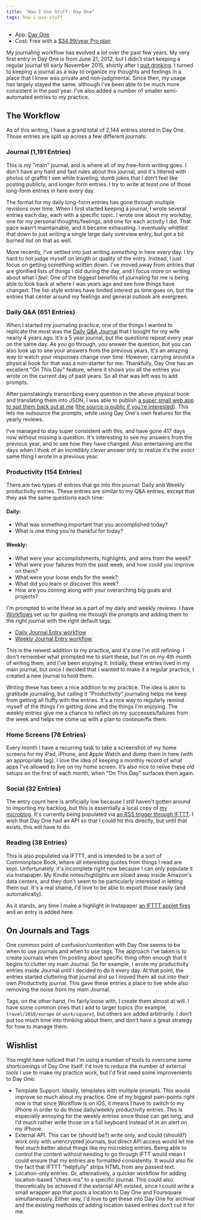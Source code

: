 ```yaml
---
title: "How I Use Stuff: Day One"
tags: how-i-use-stuff
---
```


* App: [Day One](http://dayoneapp.com/)
* Cost:  Free with a [$34.99/year Pro plan](http://help.dayoneapp.com/day-one-2-0/day-one-pricing-features-guide)

My journaling workflow has evolved a _lot_ over the past few years. My very
first entry in Day One is from June 21, 2012, but I didn't start keeping a
regular journal till early November 2015, shortly after I [quit
drinking][quitting]. I turned to keeping a journal as a way to organize my
thoughts and feelings in a place that I knew was private and non-judgmental.
Since then, my usage has largely stayed the same, although I've been able to
be much more consistent in the past year. I've also added a number of smaller
semi-automated entries to my practice.

[quitting]: /blog/quitting

## The Workflow
As of this writing, I have a grand total of 2,144 entries stored in Day One.
Those entries are split up across a few different journals:

### Journal (1,191 Entries)
This is my "main" journal, and is where all of my free-form writing goes. I
don't have any hard and fast rules about this journal, and it's littered with
photos of graffiti I see while traveling, dumb jokes that I don't feel like
posting publicly, and longer form entries. I try to write at _least_ one of
those long-form entries in here every day.

The format for my daily long-form entries has gone through multiple revisions
over time. When I first started keeping a journal, I wrote several entries
each day, each with a specific topic. I wrote one about my workday, one for my
personal thoughts/feelings, and one for each activity I did. That pace wasn’t
maintainable, and it became exhausting. I eventually whittled that down to
just writing a single large daily overview entry, but got a bit burned out on
that as well.

More recently, I've settled into just writing _something_ in here every day. I
try hard to not judge myself on length or quality of the entry. Instead, I
just focus on getting something written down. I've moved away from entries
that are glorified lists of things I did during the day, and I focus more on
writing about what I _feel_. One of the biggest benefits of journaling for me
is being able to look back at where I was years ago and see how things have
changed. The list-style entries have limited interest as time goes on, but the
entries that center around my feelings and general outlook are evergreen.

### Daily Q&A (651 Entries)
When I started my journaling practice, one of the things I wanted to replicate
the most was the [Daily Q&A Journal][physical-q-a-journal] that I bought for
my wife nearly 4 years ago. It's a 5 year journal, but the questions repeat
every year on the same day. As you go through, you answer the question, but
you can also look up to see your answers from the previous years. It's an
amazing way to watch your responses change over time. However, carrying around
a physical book for that was a non-starter for me. Thankfully, Day One has an
excellent "On This Day" feature, where it shows you all the entries you wrote
on the current day of past years. So all that was left was to add prompts.

[physical-q-a-journal]: https://www.amazon.com/Day-5-Year-Journal-Potter-Style/dp/0307719774

After painstakingly transcribing every question in the above physical book and
translating them into JSON, I was able to publish [a super small web app to
spit them back out at me][daily-prompt] ([the source is public if you're
interested][daily-prompt-source]). This lets me outsource the prompts, while
using Day One's own features for the yearly reviews.

[daily-prompt]: http://daily-journal-prompt.herokuapp.com/
[daily-prompt-source]: https://github.com/gfontenot/daily-journal

I've managed to stay super consistent with this, and have gone 417 days now
without missing a question. It's interesting to see my answers from the
previous year, and to see how they have changed. Also entertaining are the
days when I think of an incredibly clever answer only to realize it's the
_exact_ same thing I wrote in a previous year.

### Productivity (154 Entries)
There are two types of entries that go into this journal: Daily and Weekly
productivity entries. These entries are similar to my Q&A entries, except that
they ask the same questions each time:

#### Daily:
* What was something important that you accomplished today?
* What is one thing you're thankful for today?

#### Weekly:
* What were your accomplishments, highlights, and wins from the week?
* What were your failures from the past week, and how could you improve on them?
* What were your loose ends for the week?
* What did you learn or discover this week?
* How are you coming along with your overarching big goals and projects?

I'm prompted to write these as a part of my daily and weekly reviews. I have
[Workflows] set up for guiding me through the prompts and adding them to the
right journal with the right default tags:

[Workflows]: https://www.workflow.is/

 * [Daily Journal Entry workflow](https://workflow.is/workflows/0881f818e77048c4a310e8d853237505)
 * [Weekly Journal Entry workflow](https://workflow.is/workflows/52e62dc773544e1fae78f24507a17b58)

This is the newest addition to my practice, and it's one I'm still refining. I
don't remember what prompted me to start these, but I'm on my 4th month of
writing them, and I've been enjoying it. Initially, these entries lived in my
main journal, but once I decided that I wanted to make it a regular practice,
I created a new journal to hold them.

Writing these has been a nice addition to my practice. The idea is akin to
gratitude journaling, but calling it "Productivity" journaling helps me keep
from getting all fluffy with the entries. It's a nice way to regularly remind
myself of the things I'm getting done and the things I'm enjoying.  The weekly
entries give me a chance to reflect on my successes/failures from the week and
helps me come up with a plan to continue/fix them.

### Home Screens (78 Entries)
Every month I have a recurring task to take a screenshot of my home screens
for my iPad, iPhone, and Apple Watch and dump them in here (with an
appropriate tag). I love the idea of keeping a monthly record of what apps
I've allowed to live on my home screen. It’s also nice to relive these old
setups on the first of each month, when “On This Day” surfaces them again.

### Social (32 Entries)
The entry count here is artificially low because I _still_ haven't gotten
around to importing my backlog, but this is essentially a local copy of [my
microblog](https://micro.gordonfontenot.com). It's currently being populated
via [an RSS trigger through IFTTT][microblog-ifttt]. I wish that Day One had
an API so that I could hit this directly, but until that exists, this will
have to do.

[microblog-ifttt]: https://ifttt.com/applets/52590350d-create-new-journal-entries-from-microblog-posts

### Reading (38 Entries)
This is also populated via IFTTT, and is intended to be a sort of Commonplace
Book, where all interesting quotes from things I read are kept. Unfortunately,
it's incomplete right now because I can only populate it via Instapaper. My
Kindle notes/highlights are siloed away inside Amazon's data centers, and they
don't seem to be particularly interested in letting them out. It's a real
shame, I'd love to be able to export those easily (and automatically).

As it stands, any time I make a highlight in Instapaper [an IFTTT applet
fires][instapaper-ifttt] and an entry is added here.

[instapaper-ifttt]: https://ifttt.com/applets/68248714d-if-new-highlight-then-create-journal-entry

## On Journals and Tags
One common point of confusion/contention with Day One seems to be when to use
journals and when to use tags. The approach I’ve taken is to create journals
when I’m posting about specific thing often enough that it begins to clutter
my main Journal. So for example, I wrote my productivity entries inside
Journal until I decided to do it every day. At that point, the entries started
cluttering that journal and so I moved them all out into their own
Productivity journal. This gave these entries a place to live while also
removing the noise from my main Journal.

Tags, on the other hand, I’m fairly loose with. I create them almost at will.
I have some common ones that I add to larger topics (for example,
`travel/2018/europe` or `work/square`), but others are added arbitrarily. I
don’t put too much time into thinking about them, and don’t have a great
strategy for how to manage them.

## Wishlist
You might have noticed that I'm using a _number_ of tools to overcome some
shortcomings of Day One itself. I'd love to reduce the number of external
tools I use to make my practice work, but I'd first need some improvements to
Day One:

* Template Support. Ideally, templates with multiple prompts. This would
  improve so much about my practice. One of my biggest pain-points right now
  is that since Workflow is on iOS, it means I have to switch to my iPhone in
  order to do those daily/weekly productivity entries. This is especially
  annoying for the weekly entries since those can get long, and I'd much
  rather write those on a full keyboard instead of in an alert on my iPhone.
* External API. This can be (should be?) write only, and could (should?) work
  only with unencrypted journals, but direct API access would let me feel
  _much_ better about things like my microblog entries. Being able to control
  the content without needing to go through IFTT would mean I could ensure
  that my entries are formatted consistently. It would also fix the fact that
  IFTTT "helpfully" strips HTML from any passed text.
* Location-only entries. Or, alternatively, a quicker workflow for adding
  location-based "check-ins" to a specific journal. This could also
  theoretically be achieved if the external API existed, since I could write a
  small wrapper app that posts a location to Day One and Foursquare
  simultaneously. Either way, I'd love to get these into Day One for archival
  and the existing methods of adding location based entries don’t cut it for
  me.
